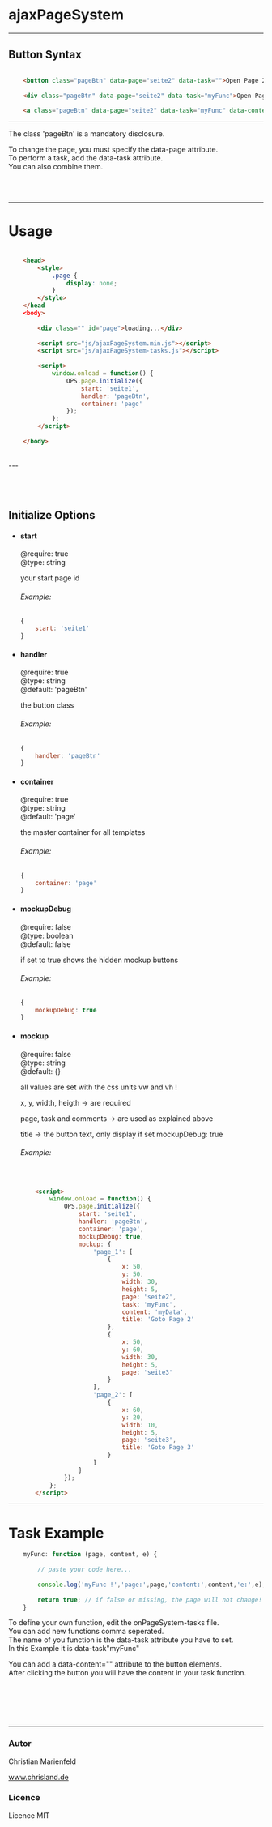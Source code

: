 ajaxPageSystem
====================



---


## Button Syntax

```html

	<button class="pageBtn" data-page="seite2" data-task="">Open Page 2</button>
	
	<div class="pageBtn" data-page="seite2" data-task="myFunc">Open Page 2 with task</button>
	
	<a class="pageBtn" data-page="seite2" data-task="myFunc" data-content="myData">Open Page 2 with task and content</button>

```
---

The class 'pageBtn' is a mandatory disclosure.

To change the page, you must specify the data-page attribute.<br /> 
To perform a task, add the data-task attribute.<br /> 
You can also combine them.

<br /> <br /> 

---

# Usage

```html
	
	<head>
		<style>	
			.page {
				display: none;
			}
		</style>
	</head
	<body>
		
		<div class="" id="page">loading...</div>
		
		<script src="js/ajaxPageSystem.min.js"></script>
		<script src="js/ajaxPageSystem-tasks.js"></script>
		
		<script>
			window.onload = function() {
				OPS.page.initialize({
					start: 'seite1',
					handler: 'pageBtn',
					container: 'page'
				});
			};
		</script>
		
	</body>
```

<br /> 
---

<br /> <br /> 

## Initialize Options

* #### start

	@require: true<br /> 
	@type: string
	
	your start page id
	
	###### Example:
	```javascript
	{
		start: 'seite1'
	}
	```



* #### handler

	@require: true<br /> 
	@type: string<br /> 
	@default: 'pageBtn'
	
	the button class
	
	###### Example:
	```javascript
	{
		handler: 'pageBtn'
	}
	```
	
* #### container

	@require: true<br /> 
	@type: string<br /> 
	@default: 'page'
	
	the master container for all templates

	###### Example:
	```javascript
	{
		container: 'page'
	}
	```

	
* #### mockupDebug

	@require: false<br /> 
	@type: boolean<br /> 
	@default: false
	
	if set to true shows the hidden mockup buttons

	###### Example:
	```javascript
	{
		mockupDebug: true
	}
	```
	
* #### mockup

	@require: false<br /> 
	@type: string<br /> 
	@default: {}
	
	
	all values are set with the css units vw and vh !
	
	x, y, width, heigth -> are required
	
	page, task and comments -> are used as explained above
	
	title -> the button text, only display if set mockupDebug: true
	
	###### Example:

	```html
		
	
		<script>
			window.onload = function() {
				OPS.page.initialize({
					start: 'seite1',
					handler: 'pageBtn',
					container: 'page',
					mockupDebug: true,
					mockup: {
						'page_1': [
							{
								x: 50,
								y: 50,
								width: 30,
								height: 5,
								page: 'seite2',
								task: 'myFunc',
								content: 'myData',
								title: 'Goto Page 2'
							},
							{
								x: 50,
								y: 60,
								width: 30,
								height: 5,
								page: 'seite3'
							}
						],
						'page_2': [
							{
								x: 60,
								y: 20,
								width: 10,
								height: 5,
								page: 'seite3',
								title: 'Goto Page 3'
							}
						]
					}
				});
			};
		</script>
	
	```



---





# Task Example


```js
	myFunc: function (page, content, e) {
		
		// paste your code here...
		
		console.log('myFunc !','page:',page,'content:',content,'e:',e);
		
		return true; // if false or missing, the page will not change!
	}
```		

To define your own function, edit the onPageSystem-tasks file.<br /> 
You can add new functions comma seperated.<br /> 
The name of you function is the data-task attribute you have to set.<br /> 
In this Example it is data-task"myFunc"<br /> 

You can add a data-content="" attribute to the button elements.<br /> 
After clicking the button you will have the content in your task function.

<br /> <br /> 
---
---




	
		
### Autor

Christian Marienfeld

www.chrisland.de


### Licence

Licence MIT
